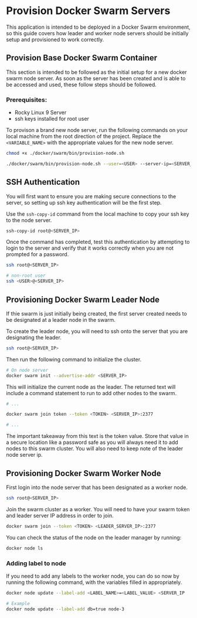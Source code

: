 # Provision Docker Swarm Servers

This application is intended to be deployed in a Docker Swarm environment, so this guide covers how leader and worker node servers should be initially setup and provisioned to work correctly.

## Provision Base Docker Swarm Container

This section is intended to be followed as the initial setup for a new docker swarm node server.
As soon as the server has been created and is able to be accessed and used, these follow steps should be followed.


### Prerequisites:
- Rocky Linux 9 Server
- ssh keys installed for root user

To provison a brand new node server, run the following commands on your local machine from the root direction of the project.
Replace the `<VARIABLE_NAME>` with the appropriate values for the new node server.


```bash
chmod +x ./docker/swarm/bin/provision-node.sh

./docker/swarm/bin/provision-node.sh --user=<USER> --server-ip=<SERVER_IP> --password=<PASSWORD> --dockerhub-username=<DOCKERHUB_USERNAME> --dockerhub-token=<DOCKERHUB_TOKEN>
```


## SSH Authentication

You will first want to ensure you are making secure connections to the server, so setting up ssh key authentication will be the first step.

Use the `ssh-copy-id` command from the local machine to copy your ssh key to the node server.

```bash
ssh-copy-id root@<SERVER_IP>
```


Once the command has completed, test this authentication by attempting to login to the server and verify that it works correctly when you are not prompted for a password.

```bash
ssh root@<SERVER_IP>

# non-root user
ssh <USER>@<SERVER_IP>
```



## Provisioning Docker Swarm Leader Node

If thie swarm is just initially being created, the first server created needs to be designated at a leader node in the swarm.

To create the leader node, you will need to ssh onto the server that you are designating the leader.


```bash
ssh root@<SERVER_IP>
```

Then run the following command to initialize the cluster.

```bash
# On node server
docker swarm init --advertise-addr <SERVER_IP>
```

This will initialize the current node as the leader. The returned text will include a command statement to run to add other nodes to the swarm.

```bash
# ...

docker swarm join token --token <TOKEN> <SERVER_IP>:2377

# ...
```

The important takeaway from this text is the token value. Store that value in a secure location like a password safe as you will always need it to add nodes to this swarm cluster. You will also need to keep note of the leader node server ip.


## Provisioning Docker Swarm Worker Node

First login into the node server that has been designated as a worker node.

```bash
ssh root@<SERVER_IP>
```

Join the swarm cluster as a worker. You will need to have your swarm token and leader server IP address in order to join.

```bash
docker swarm join --token <TOKEN> <LEADER_SERVER_IP>:2377
```

You can check the status of the node on the leader manager by running:

```bash
docker node ls
```

### Adding label to node

If you need to add any labels to the worker node, you can do so now by running the following command, with the variables filled in appropriately.

```bash
docker node update --label-add <LABEL_NAME>=<LABEL_VALUE> <SERVER_IP

# Example
docker node update --label-add db=true node-3
```
